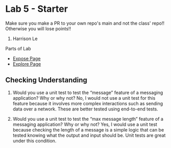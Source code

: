 # Lab 5 - Starter
Make sure you make a PR to your own repo's main and not the class' repo!! Otherwise you will lose points!!

1. Harrison Le

Parts of Lab
- [Expose Page](https://harrisonle128.github.io/Lab5_Starter/expose.html)
- [Explore Page](https://harrisonle128.github.io/Lab5_Starter/explore.html)

## Checking Understanding
1. Would you use a unit test to test the “message” feature of a messaging application? Why or why not? 
No, I would not use a unit test for this feature because it involves more complex interactions such as sending data over a network. These are better tested using end-to-end tests.


1. Would you use a unit test to test the “max message length” feature of a messaging application? Why or why not?
Yes, I would use a unit test because checking the length of a message is a simple logic that can be tested knowing what the output and input should be. Unit tests are great under this condition. 
